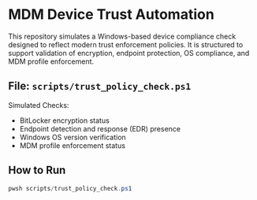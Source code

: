 # MDM Device Trust Automation

This repository simulates a Windows-based device compliance check designed to reflect modern trust enforcement policies. It is structured to support validation of encryption, endpoint protection, OS compliance, and MDM profile enforcement.

## File: `scripts/trust_policy_check.ps1`

Simulated Checks:
- BitLocker encryption status
- Endpoint detection and response (EDR) presence
- Windows OS version verification
- MDM profile enforcement status

## How to Run

```powershell
pwsh scripts/trust_policy_check.ps1
